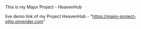 This is my Major Project - HeavenHub

live demo link of my Project HeavenHub - "https://major-project-ojhp.onrender.com"
